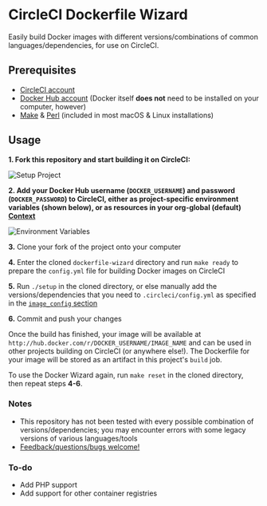 # CircleCI Dockerfile Wizard

Easily build Docker images with different versions/combinations of common languages/dependencies, for use on CircleCI.

## Prerequisites

- [CircleCI account](https://circleci.com/signup)
- [Docker Hub account](https://hub.docker.com) (Docker itself **does not** need to be installed on your computer, however)
- [Make](https://en.wikipedia.org/wiki/Make_(software)) & [Perl](https://perl.org) (included in most macOS & Linux installations)

## Usage

**1. Fork this repository and start building it on CircleCI:**

![Setup Project](https://raw.githubusercontent.com/CircleCI-Public/dockerfile-wizard/master/img/setup%20project.jpg "Setup Project")

**2. Add your Docker Hub username (`DOCKER_USERNAME`) and password (`DOCKER_PASSWORD`) to CircleCI, either as project-specific environment variables (shown below), or as resources in your **org-global** (default) [Context](https://circleci.com/docs/2.0/contexts)**

![Environment Variables](https://raw.githubusercontent.com/CircleCI-Public/dockerfile-wizard/master/img/env%20vars.jpg "Environment Variables")

**3.** Clone your fork of the project onto your computer

**4.** Enter the cloned `dockerfile-wizard` directory and run `make ready` to prepare the `config.yml` file for building Docker images on CircleCI

**5.** Run `./setup` in the cloned directory, or else manually add the versions/dependencies that you need to `.circleci/config.yml` as specified in the [`image_config` section](https://github.com/circleci/dockerfile-wizard/blob/231237de1f6aaa0d197998044867816e0f8e7454/.circleci/config.yml#L1)

**6.** Commit and push your changes

Once the build has finished, your image will be available at `http://hub.docker.com/r/DOCKER_USERNAME/IMAGE_NAME` and can be used in other projects building on CircleCI (or anywhere else!). The Dockerfile for your image will be stored as an artifact in this project's `build` job.

To use the Docker Wizard again, run `make reset` in the cloned directory, then repeat steps **4-6**.

### Notes

- This repository has not been tested with every possible combination of versions/dependencies; you may encounter errors with some legacy versions of various languages/tools
- [Feedback/questions/bugs welcome!](https://github.com/CircleCI-Public/dockerfile-wizard/issues)

### To-do

- Add PHP support
- Add support for other container registries
